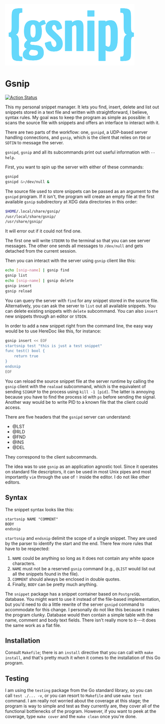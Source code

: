 ![(logo)](./logo.png)

# Gsnip

[![Action Status](https://github.com/mdm-code/gsnip/workflows/gsnip%20CI/CD/badge.svg)](https://github.com/mdm-code/gsnip/actions)

This my personal snippet manager. It lets you find, insert, delete and list out
snippets stored in a text file and written with straightforward, I believe,
syntax rules. My goal was to keep the program as simple as possible: it scans
the source file with snippets and offers an interface to interact with it.

There are two parts of the workflow: one, `gsnipd`, a UDP-based server
handling connections, and `gsnip`, which is the client that relies on `FD0` or
`SDTIN` to message the server.

`gsnipd`, `gsnip` and all its subcommands print out useful information with
`--help`.

First, you want to spin up the server with either of these commands:

```sh
gsnipd
gsnipd &>/dev/null &
```

The source file used to store snippets can be passed as an argument to the
`gsnipd` program. If it isn't, the program will create an empty file at the
first available `gsnip` subdirectory at XDG data directories in this order:

```sh
$HOME/.local/share/gsnip/
/usr/local/share/gsnip/
/usr/share/gsnip/
```

It will error out if it could not find one.

The first one will write `STDERR` to the terminal so that you can see server
messages. The other one sends all messages to `/dev/null` and gets detached
from the current session.

Then you can interact with the server using `gsnip` client like this:

```sh
echo [snip-name] | gsnip find
gsnip list
echo [snip-name] | gsnip delete
gsnip insert
gsnip reload
```

You can query the server with `find` for any snippet stored in the source file.
Alternatively, you can ask the server to `list` out all available snippets.
You can delete existing snippets with `delete` subcommand. You can also `insert`
new snippets through an editor or `STDIN`.

In order to add a new snippet right from the command line, the easy way would be
to use HereDoc like this, for instance:

```sh
gsnip insert << EOF
startsnip test "this is just a test snippet"
func test() bool {
	return true
}
endsnip
EOF
```

You can reload the source snippet file at the server runtime by calling the
`gsnip` client with the `reaload` subcommand, which is the equivalent of
sending `SIGHUP` to the process using `kill -1 [pid]`. The latter is annoying
because you have to find the process id with `ps` before sending the signal.
Another way would be to write PID to a known file that the client could access.

There are five headers that the `gsnipd` server can understand:

- @LST
- @RLD
- @FND
- @INS
- @DEL

They correspond to the client subcommands.


The idea was to use `gsnip` as an application agnostic tool. Since it operates
on standard file descriptors, it can be used in most Unix pipes and most
importantly `vim` through the use of `!` inside the editor. I do not like other
editors.


## Syntax

The snippet syntax looks like this:

```
startsnip NAME "COMMENT"
BODY
endsnip
```

`startsnip` and `endsnip` delimit the scope of a single snippet. They are used
by the parser to identify the start and the end. There few more rules that have
to be respected:

1. `NAME` could be anything so long as it does not contain any white space
   characters.
2. `NAME` must not be a reserved `gsnip` command (e.g., `@LIST` would list out
   all the snippets found in the file).
3. `COMMENT` should always be enclosed in double quotes.
4. Finally, `BODY` can be pretty much anything.


The `snippet` package has a snippet container based on `PostgreSQL` database.
You might want to use it instead of the file-based implementation, but you'd
need to do a little rewrite of the server `gsnipd` command to accommodate for
this change. I personally do not like this because it makes the program clunky.
Database would then contain a simple table with the name, comment and body text
fields. There isn't really more to it---it does the same work as a flat file.


## Installation

Consult `Makefile`; there is an `install` directive that you can call with
`make install`, and that's pretty much it when it comes to the installation of
this Go program.


## Testing

I am using the `testing` package from the Go standard library, so you can call
`test ./... -v`, or you can resort to `Makefile` and use `make test` command. I
am really not worried about the coverage at this stage; the program is way to
simple and test as they currently are, they cover all of the functional
bottlenecks of the program. However, if you want to peek at the coverage, type
`make cover` and the `make clean` once you're done.
